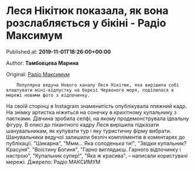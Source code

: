 
# Леся Нікітюк показала, як вона розслабляється у бікіні - Радіо Максимум

Published at: **2019-11-01T18:26:00+00:00**

Author: **Тамбовцева Марина**

Original: [Радіо Максимум](https://maximum.fm/lesya-nikityuk-pokazala-yak-vona-rozslablyayetsya-u-bikini_n168906)


        Популярна ведуча Нового каналу Леся Нікітюк, яка вирішила собі влаштувати міні-відпустку на березі Червоного моря, поділилася в мережі новими фото з відпочинку.
      
На своїй сторінці в Instagram знаменитість опублікувала пляжний кадр. На знімку артистка ніжиться на сонечку в крихітному купальнику з паєтками. Дівчина зробила селфі, на якому продемонструвала ідеальну фігуру.
В описі до пікантного кадру Леся вирішила підказати шанувальникам, як купувати тур і яку туристичну фірму вибрати. Шанувальники ведучої залишили безліч компліментів в коментарях до публікації. "Шикарна", "Ммм... Яка солоденька ти!", "Звідки купальник? Красуня", "Воістину Богиня", "Гарно виглядаєш. Гарного відпочинку і настрою", "Купальник супер!", "Яка ж красива", – написали користувачі мережі.
Джерело: Радіо МАКСИМУМ
